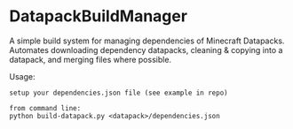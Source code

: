 # DatapackBuildManager
A simple build system for managing dependencies of Minecraft Datapacks. Automates downloading dependency datapacks, cleaning & copying into a datapack, and merging files where possible.

Usage:
```
setup your dependencies.json file (see example in repo)

from command line:
python build-datapack.py <datapack>/dependencies.json
```
